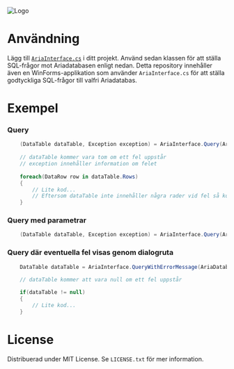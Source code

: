 ![Logo](https://git.vgregion.se/tsf/AriaInterface/-/raw/master/AriaInterface.ico)

# Användning

Lägg till [`AriaInterface.cs`](https://git.vgregion.se/tsf/AriaInterface/-/raw/master/AriaInterface.cs) i ditt projekt. Använd sedan klassen för att ställa SQL-frågor mot Ariadatabasen enligt nedan.
Detta repository innehåller även en WinForms-applikation som använder `AriaInterface.cs` för att ställa godtyckliga SQL-frågor till valfri Ariadatabas.

# Exempel

### Query
```cs
    (DataTable dataTable, Exception exception) = AriaInterface.Query(AriaDatabase.TBox, "SELECT * FROM Patient WHERE PatientId LIKE 'test%'");
        
    // dataTable kommer vara tom om ett fel uppstår
    // exception innehåller information om felet
   
    foreach(DataRow row in dataTable.Rows)     
    {
        // Lite kod...
        // Eftersom dataTable inte innehåller några rader vid fel så kommer denna kod inte att köras i händelse av fel
    }
```

### Query med parametrar
```cs
    (DataTable dataTable, Exception exception) = AriaInterface.Query(AriaDatabase.TBox, "SELECT * FROM Patient WHERE PatientId LIKE @patId AND PatientSer>@patSerFrom", ("@patId", "test%"), ("@patSerFrom", 10000));
```

### Query där eventuella fel visas genom dialogruta
```cs
    DataTable dataTable = AriaInterface.QueryWithErrorMessage(AriaDatabase.TBox, "SELECT * FROM Patient WHERE PatientId LIKE 'test%'");
    
    // dataTable kommer att vara null om ett fel uppstår

    if(dataTable != null)
    {
        // Lite kod...
    }
```

# License

Distribuerad under MIT License. Se `LICENSE.txt` för mer information.